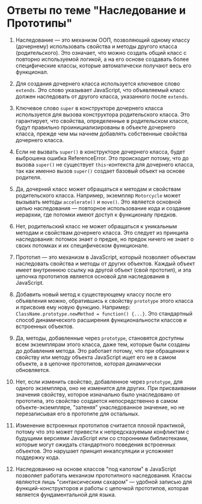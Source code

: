 # Ответы по теме "Наследование и Прототипы"

1. Наследование — это механизм ООП, позволяющий одному классу (дочернему) использовать свойства и методы другого класса (родительского).
   Это означает, что можно создать общий класс с повторно используемой логикой, а на его основе создавать более специфические классы, которые автоматически получают весь его функционал.

2. Для создания дочернего класса используется ключевое слово `extends`.
   Это слово указывает JavaScript, что объявляемый класс должен наследовать от другого класса, указанного после `extends`.

3. Ключевое слово `super` в конструкторе дочернего класса используется для вызова конструктора родительского класса.
   Это гарантирует, что свойства, определенные в родительском классе, будут правильно проинициализированы в объекте дочернего класса, прежде чем мы начнем добавлять собственные свойства дочернего класса.

4. Если не вызвать `super()` в конструкторе дочернего класса, будет выброшена ошибка ReferenceError.
   Это происходит потому, что до вызова `super()` не существует `this`-контекста для дочернего класса, так как именно вызов `super()` создает базовый объект на основе родителя.

5. Да, дочерний класс может обращаться к методам и свойствам родительского класса. Например, экземпляр `Motorcycle` может вызывать методы `accelerate()` и `move()`.
   Это является основной целью наследования — повторное использование кода и создание иерархии, где потомки имеют доступ к функционалу предков.

6. Нет, родительский класс не может обращаться к уникальным методам и свойствам дочернего класса.
   Это следует из принципа наследования: потомок знает о предке, но предок ничего не знает о своих потомках и их специфическом функционале.

7. Прототип — это механизм в JavaScript, который позволяет объектам наследовать свойства и методы от других объектов.
   Каждый объект имеет внутреннюю ссылку на другой объект (свой прототип), и эта цепочка прототипов является основой для наследования в JavaScript.

8. Добавить новый метод к существующему классу после его объявления можно, обратившись к свойству `prototype` этого класса и присвоив ему новую функцию.
   Например: `ClassName.prototype.newMethod = function() {...}`. Это стандартный способ динамического расширения функциональности классов и встроенных объектов.

9. Да, методы, добавленные через `prototype`, становятся доступны всем экземплярам этого класса, даже тем, которые были созданы до добавления метода.
   Это работает потому, что при обращении к свойству или методу объекта JavaScript ищет его не в самом объекте, а в цепочке прототипов, которая динамически обновляется.

10. Нет, если изменить свойство, добавленное через `prototype`, для одного экземпляра, оно не изменится для других. При присваивании значения свойству, которое изначально было унаследовано от прототипа, это свойство создается непосредственно в самом объекте-экземпляре, "затеняя" унаследованное значение, но не перезаписывая его в прототипе для остальных.

11. Изменение встроенных прототипов считается плохой практикой, потому что это может привести к непредсказуемым конфликтам с будущими версиями JavaScript или со сторонними библиотеками, которые могут ожидать стандартного поведения встроенных объектов.
    Это нарушает принцип инкапсуляции и усложняет поддержку кода.

12. Наследованию на основе классов "под капотом" в JavaScript позволяет работать механизм прототипного наследования.
    Классы являются лишь "синтаксическим сахаром" — удобной записью для функций-конструкторов и работы с цепочкой прототипов, которая является фундаментальной для языка.
